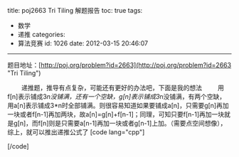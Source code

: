 title: poj2663 Tri Tiling 解题报告
toc: true
tags:
  - 数学
  - 递推
categories:
  - 算法竞赛
id: 1026
date: 2012-03-15 20:46:07
---

题目地址：[http://poj.org/problem?id=2663](http://poj.org/problem?id=2663 "Tri Tiling")

&nbsp;&nbsp;&nbsp;&nbsp;&nbsp;&nbsp;&nbsp;&nbsp;递推题，推导有点复杂，可能还有更好的办法吧，下面是我的想法
&nbsp;&nbsp;&nbsp;&nbsp;&nbsp;&nbsp;&nbsp;&nbsp;用f[n]表示铺成3*n没铺满，还有一个空缺，g[n]表示铺成3*n没铺满，有两个空缺，用a[n]表示铺成3*n时全部铺满。则很容易知道如果要铺成a[n]，只需要g[n]再加一块或者f[n-1]再加两块，故a[n]=g[n]+f[n-1]；同理，可知只要f[n-1]再加一块就是g[n]，而f[n]则是只需要a[n-1]再加一块或者g[n-1]上加。（需要点空间想像），综上，就可以推出递推公式了
[code lang="cpp"]

[/code]